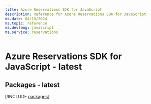 ```yaml
---
title: Azure Reservations SDK for JavaScript
description: Reference for Azure Reservations SDK for JavaScript
ms.date: 04/19/2024
ms.topic: reference
ms.devlang: javascript
ms.service: reservations
---
```

# Azure Reservations SDK for JavaScript - latest
## Packages - latest
[!INCLUDE [packages](reservations-index.md)]